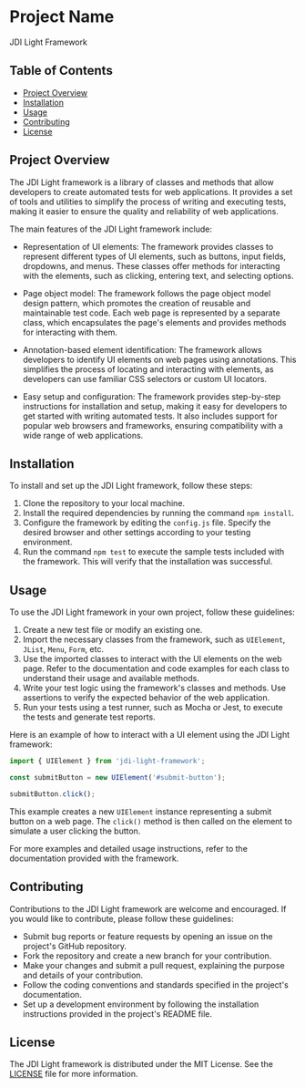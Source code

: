 # Project Name

JDI Light Framework

## Table of Contents

- [Project Overview](#project-overview)
- [Installation](#installation)
- [Usage](#usage)
- [Contributing](#contributing)
- [License](#license)

## Project Overview

The JDI Light framework is a library of classes and methods that allow developers to create automated tests for web applications. It provides a set of tools and utilities to simplify the process of writing and executing tests, making it easier to ensure the quality and reliability of web applications.

The main features of the JDI Light framework include:

- Representation of UI elements: The framework provides classes to represent different types of UI elements, such as buttons, input fields, dropdowns, and menus. These classes offer methods for interacting with the elements, such as clicking, entering text, and selecting options.

- Page object model: The framework follows the page object model design pattern, which promotes the creation of reusable and maintainable test code. Each web page is represented by a separate class, which encapsulates the page's elements and provides methods for interacting with them.

- Annotation-based element identification: The framework allows developers to identify UI elements on web pages using annotations. This simplifies the process of locating and interacting with elements, as developers can use familiar CSS selectors or custom UI locators.

- Easy setup and configuration: The framework provides step-by-step instructions for installation and setup, making it easy for developers to get started with writing automated tests. It also includes support for popular web browsers and frameworks, ensuring compatibility with a wide range of web applications.

## Installation

To install and set up the JDI Light framework, follow these steps:

1. Clone the repository to your local machine.
2. Install the required dependencies by running the command `npm install`.
3. Configure the framework by editing the `config.js` file. Specify the desired browser and other settings according to your testing environment.
4. Run the command `npm test` to execute the sample tests included with the framework. This will verify that the installation was successful.

## Usage

To use the JDI Light framework in your own project, follow these guidelines:

1. Create a new test file or modify an existing one.
2. Import the necessary classes from the framework, such as `UIElement`, `JList`, `Menu`, `Form`, etc.
3. Use the imported classes to interact with the UI elements on the web page. Refer to the documentation and code examples for each class to understand their usage and available methods.
4. Write your test logic using the framework's classes and methods. Use assertions to verify the expected behavior of the web application.
5. Run your tests using a test runner, such as Mocha or Jest, to execute the tests and generate test reports.

Here is an example of how to interact with a UI element using the JDI Light framework:

```javascript
import { UIElement } from 'jdi-light-framework';

const submitButton = new UIElement('#submit-button');

submitButton.click();
```

This example creates a new `UIElement` instance representing a submit button on a web page. The `click()` method is then called on the element to simulate a user clicking the button.

For more examples and detailed usage instructions, refer to the documentation provided with the framework.

## Contributing

Contributions to the JDI Light framework are welcome and encouraged. If you would like to contribute, please follow these guidelines:

- Submit bug reports or feature requests by opening an issue on the project's GitHub repository.
- Fork the repository and create a new branch for your contribution.
- Make your changes and submit a pull request, explaining the purpose and details of your contribution.
- Follow the coding conventions and standards specified in the project's documentation.
- Set up a development environment by following the installation instructions provided in the project's README file.

## License

The JDI Light framework is distributed under the MIT License. See the [LICENSE](LICENSE) file for more information.